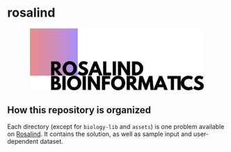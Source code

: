 # rosalind

<p align="center">
  <img alt="rosalind-logo" width="400px" src="./assets/logo.png"/>
</p>

## How this repository is organized
Each directory (except for `biology-lib` and `assets`) is one problem available on [Rosalind](http://rosalind.info). It contains the solution, as well as sample input and user-dependent dataset.
